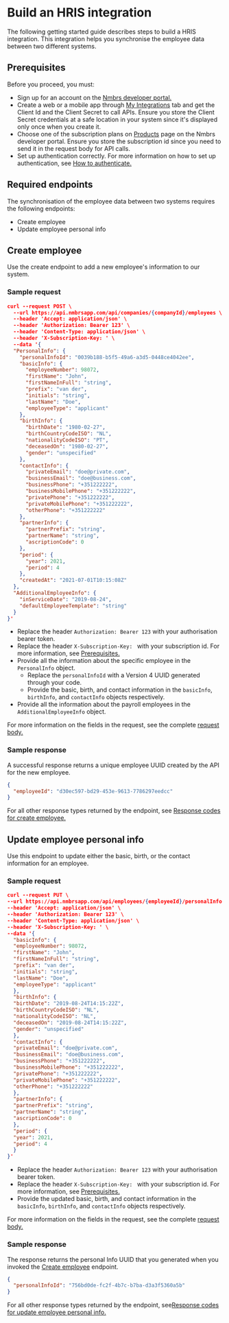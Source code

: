 # Build an HRIS integration

The following getting started guide describes steps to build a HRIS integration. This integration helps you synchronise the employee data between two different systems.

## Prerequisites
Before you proceed, you must:
* Sign up for an account on the [Nmbrs developer portal.](https://developer.nmbrs.com/)
* Create a web or a mobile app through [My Integrations](https://partner-portal.nmbrs.com/integrations) tab and get the Client Id and the Client Secret to call APIs. Ensure you store the Client Secret credentials at a safe location in your system since it's displayed only once when you 
  create it.
* Choose one of the subscription plans on [Products](https://developer.nmbrs.com/products) page on the Nmbrs developer portal. Ensure you store the subscription id since you need to send it in the request body for API calls.
* Set up authentication correctly. For more information on how to set up authentication, see [How to authenticate.](https://nmbrs.stoplight.io/docs/nmbrs-restapi/e9e0f5292b4a1-authentication)

## Required endpoints
The synchronisation of the employee data between two systems requires the following endpoints:

* Create employee
* Update employee personal info

## Create employee

Use the create endpoint to add a new employee's information to our system.

### Sample request

```json
curl --request POST \
  --url https://api.nmbrsapp.com/api/companies/{companyId}/employees \
  --header 'Accept: application/json' \
  --header 'Authorization: Bearer 123' \
  --header 'Content-Type: application/json' \
  --header 'X-Subscription-Key: ' \
  --data '{
  "PersonalInfo": {
    "personalInfoId": "0039b188-b5f5-49a6-a3d5-0448ce4042ee",
    "basicInfo": {
      "employeeNumber": 98072,
      "firstName": "John",
      "firstNameInFull": "string",
      "prefix": "van der",
      "initials": "string",
      "lastName": "Doe",
      "employeeType": "applicant"
    },
    "birthInfo": {
      "birthDate": "1980-02-27",
      "birthCountryCodeISO": "NL",
      "nationalityCodeISO": "PT",
      "deceasedOn": "1980-02-27",
      "gender": "unspecified"
    },
    "contactInfo": {
      "privateEmail": "doe@private.com",
      "businessEmail": "doe@business.com",
      "businessPhone": "+351222222",
      "businessMobilePhone": "+351222222",
      "privatePhone": "+351222222",
      "privateMobilePhone": "+351222222",
      "otherPhone": "+351222222"
    },
    "partnerInfo": {
      "partnerPrefix": "string",
      "partnerName": "string",
      "ascriptionCode": 0
    },
    "period": {
      "year": 2021,
      "period": 4
    },
    "createdAt": "2021-07-01T10:15:08Z"
  },
  "AdditionalEmployeeInfo": {
    "inServiceDate": "2019-08-24",
    "defaultEmployeeTemplate": "string"
  }
}'

```
* Replace the header `Authorization: Bearer 123` with your authorisation bearer token.
* Replace the header `X-Subscription-Key: ` with your subscription id. For more information, see [Prerequisites.](#Prerequisites)
* Provide all the information about the specific employee in the `PersonalInfo` object.
  * Replace the `personalInfoId` with a Version 4 UUID generated through your code.
  * Provide the basic, birth, and contact information in the `basicInfo`, `birthInfo`, and `contactInfo` objects respectively.
* Provide all the information about the payroll employees in the `AdditionalEmployeeInfo` object.

For more information on the fields in the request, see the complete [request body.](https://nmbrs.stoplight.io/docs/nmbrs-restapi/13c6a8d9c7190-create-employee#request-body)

### Sample response

A successful response returns a unique employee UUID created by the API for the new employee.

```json
{
  "employeeId": "d30ec597-bd29-453e-9613-7786297eedcc"
}
```

For all other response types returned by the endpoint, see [Response codes for create employee.](https://nmbrs.stoplight.io/docs/nmbrs-restapi/13c6a8d9c7190-create-employee#Responses)

## Update employee personal info

Use this endpoint to update either the basic, birth, or the contact information for an employee.

### Sample request

```json
curl --request PUT \
--url https://api.nmbrsapp.com/api/employees/{employeeId}/personalInfo \
--header 'Accept: application/json' \
--header 'Authorization: Bearer 123' \
--header 'Content-Type: application/json' \
--header 'X-Subscription-Key: ' \
--data '{
  "basicInfo": {
  "employeeNumber": 98072,
  "firstName": "John",
  "firstNameInFull": "string",
  "prefix": "van der",
  "initials": "string",
  "lastName": "Doe",
  "employeeType": "applicant"
  },
  "birthInfo": {
  "birthDate": "2019-08-24T14:15:22Z",
  "birthCountryCodeISO": "NL",
  "nationalityCodeISO": "NL",
  "deceasedOn": "2019-08-24T14:15:22Z",
  "gender": "unspecified"
  },
  "contactInfo": {
  "privateEmail": "doe@private.com",
  "businessEmail": "doe@business.com",
  "businessPhone": "+351222222",
  "businessMobilePhone": "+351222222",
  "privatePhone": "+351222222",
  "privateMobilePhone": "+351222222",
  "otherPhone": "+351222222"
  },
  "partnerInfo": {
  "partnerPrefix": "string",
  "partnerName": "string",
  "ascriptionCode": 0
  },
  "period": {
  "year": 2021,
  "period": 4
  }
}'
```
* Replace the header `Authorization: Bearer 123` with your authorisation bearer token.
* Replace the header `X-Subscription-Key: ` with your subscription id. For more information, see [Prerequisites.](#Prerequisites)
* Provide the updated basic, birth, and contact information in the `basicInfo`, `birthInfo`, and `contactInfo` objects respectively.

For more information on the fields in the request, see the complete [request body.](https://nmbrs.stoplight.io/docs/nmbrs-restapi/e12e45d11695c-update-employee-personal-info#request-body)

### Sample response

The response returns the personal Info UUID that you generated when you invoked the [Create employee](#create-employee) endpoint.

```json
{
  "personalInfoId": "756bd0de-fc2f-4b7c-b7ba-d3a3f5360a5b"
}
```
For all other response types returned by the endpoint, see[Response codes for update employee personal info.](nmbrs.stoplight.io/docs/nmbrs-restapi/e12e45d11695c-update-employee-personal-info#Responses)

